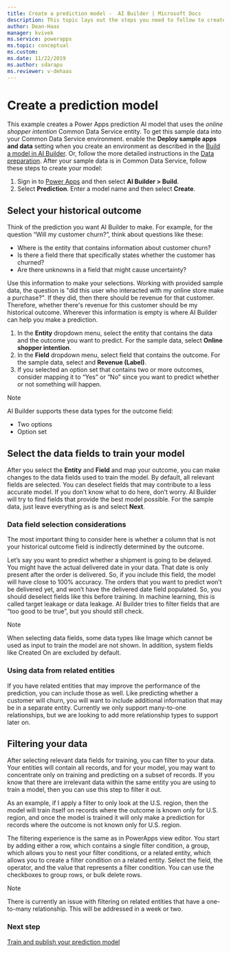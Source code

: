 ```yaml
---
title: Create a prediction model -  AI Builder | Microsoft Docs
description: This topic lays out the steps you need to follow to create a prediction model in AI Builder. 
author: Dean-Haas
manager: kvivek
ms.service: powerapps
ms.topic: conceptual
ms.custom: 
ms.date: 11/22/2019
ms.author: sdarapu
ms.reviewer: v-dehaas
---
```


# Create a prediction model

This example creates a Power Apps prediction AI model that uses the *online shopper intention* Common Data Service entity.  To get this sample data into your Common Data Service environment. enable the **Deploy sample apps and data** setting when you create an environment as described in the [Build a model in AI Builder](build-model.md). Or, follow the more detailed instructions in the [Data preparation](prediction-data-prep.md). After your sample data is in Common Data Service, follow these steps to create your model:

1. Sign in to [Power Apps](https://make.powerapps.com) and then select **AI Builder > Build**.
2. Select **Prediction**. Enter a model name and then select **Create**.

## Select your historical outcome

Think of the prediction you want AI Builder to make. For example, for the question “Will my customer churn?”, think about questions like these:

- Where is the entity that contains information about customer churn?
- Is there a field there that specifically states whether the customer has churned?
- Are there unknowns in a field that might cause uncertainty?

Use this information to make your selections. Working with provided sample data, the question is "did this user who interacted with my online store make a purchase?". If they did, then there should be revenue for that customer. Therefore, whether there's revenue for this customer should be my historical outcome. Wherever this information is empty is where AI Builder can help you make a prediction.

1. In the **Entity** dropdown menu, select the entity that contains the data and the outcome you want to predict. For the sample data, select **Online shopper intention**.
1. In the **Field** dropdown menu, select field that contains the outcome. For the sample data, select and **Revenue (Label)**.
1. If you selected an option set that contains two or more outcomes, consider mapping it to “Yes” or “No” since you want to predict whether or not something will happen.

> [!NOTE]
> AI Builder supports these data types for the outcome field:
> - Two options
> - Option set

## Select the data fields to train your model

After you select the **Entity** and **Field** and map your outcome, you can make changes to the data fields used to train the model. By default, all relevant fields are selected. You can deselect fields that may contribute to a less accurate model. If you don’t know what to do here, don’t worry. AI Builder will try to find fields that provide the best model possible. For the sample data, just leave everything as is and select **Next**.

### Data field selection considerations

The most important thing to consider here is whether a column that is not your historical outcome field is indirectly determined by the outcome.

Let’s say you want to predict whether a shipment is going to be delayed. You might have the actual delivered date in your data. That date is only present after the order is delivered. So, if you include this field, the model will have close to 100% accuracy. The orders that you want to predict won’t be delivered yet, and won’t have the delivered date field populated. So, you should deselect fields like this before training. In machine learning, this is called target leakage or data leakage. AI Builder tries to filter fields that are “too good to be true”, but you should still check.

> [!NOTE]
> When selecting data fields, some data types like Image which cannot be used as input to train the model are not shown. In addition, system fields like Created On are excluded by default.

### Using data from related entities

If you have related entities that may improve the performance of the prediction, you can include those as well. Like predicting whether a customer will churn, you will want to include additional information that may be in a separate entity. Currently we only support many-to-one relationships, but we are looking to add more relationship types to support later on.

## Filtering your data

After selecting relevant data fields for training, you can filter to your data. Your entities will contain all records, and for your model, you may want to concentrate only on training and predicting on a subset of records. If you know that there are irrelevant data within the same entity you are using to train a model, then you can use this step to filter it out.

As an example, if I apply a filter to only look at the U.S. region, then the model will train itself on records where the outcome is known only for U.S. region, and once the model is trained it will only make a prediction for records where the outcome is not known only for U.S. region.

The filtering experience is the same as in PowerApps view editor. You start by adding either a row, which contains a single filter condition, a group, which allows you to nest your filter conditions, or a related entity, which allows you to create a filter condition on a related entity. Select the field, the operator, and the value that represents a filter condition. You can use the checkboxes to group rows, or bulk delete rows.

> [!NOTE]
> There is currently an issue with filtering on related entities that have a one-to-many relationship. This will be addressed in a week or two.

### Next step
[Train and publish your prediction model](prediction-train-model.md)<br/>
